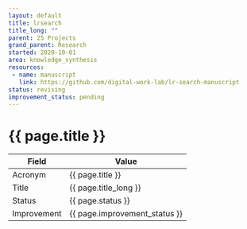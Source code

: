 ```yaml
---
layout: default
title: lrsearch
title_long: ""
parent: 25 Projects
grand_parent: Research
started: 2020-10-01
area: knowledge_synthesis
resources:
 - name: manuscript
   link: https://github.com/digital-work-lab/lr-search-manuscript
status: revising
improvement_status: pending
---
```


# {{ page.title }}

Field               | Value
------------------- | ----------------------------------
Acronym             | {{ page.title }}
Title               | {{ page.title_long }}
Status              | {{ page.status }}
Improvement         | {{ page.improvement_status }}

